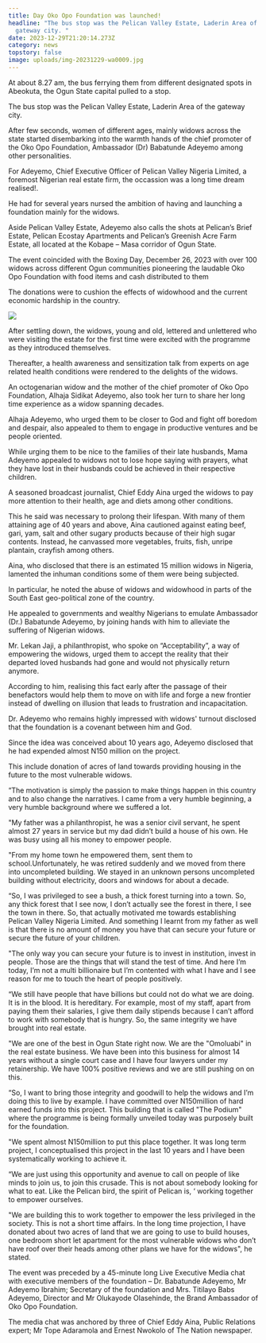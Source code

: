 ```yaml
---
title: Day Oko Opo Foundation was launched!
headline: "The bus stop was the Pelican Valley Estate, Laderin Area of the
  gateway city. "
date: 2023-12-29T21:20:14.273Z
category: news
topstory: false
image: uploads/img-20231229-wa0009.jpg
---
```

At about 8.27 am, the bus ferrying them from different designated spots in Abeokuta, the Ogun State capital pulled to a stop. 



The bus stop was the Pelican Valley Estate, Laderin Area of the gateway city. 



After few seconds, women of different ages, mainly widows across the state started disembarking into the warmth hands of the chief promoter of the Oko Opo Foundation, Ambassador (Dr) Babatunde Adeyemo among other personalities.



For Adeyemo, Chief Executive Officer of Pelican Valley Nigeria Limited, a foremost Nigerian real estate firm, the occassion was a long time dream realised!. 



He had for several years nursed the ambition of having and launching a foundation mainly for the widows.



Aside Pelican Valley Estate, Adeyemo also calls the shots at Pelican’s Brief Estate, Pelican Ecostay Apartments and Pelican’s Greenish Acre Farm Estate,  all located at the Kobape – Masa corridor of Ogun State.



The event coincided with the Boxing Day, December 26, 2023 with over 100 widows across different Ogun communities pioneering the laudable  Oko Opo Foundation with food items and cash distributed to them



The donations were to cushion the effects of widowhood and the current economic hardship in the country.

![](/uploads/img-20231229-wa0008.jpg)



After settling down, the widows, young and old, lettered and unlettered who were visiting the estate for the first time were excited with the programme as they introduced themselves.



Thereafter, a health awareness and sensitization talk from experts on age related health conditions were rendered to the delights of the widows.



An octogenarian widow and the mother of the chief promoter of Oko Opo Foundation, Alhaja Sidikat Adeyemo, also took her turn to share her long time experience as a widow spanning decades.



Alhaja Adeyemo, who urged them to be closer to God and fight off boredom and despair, also appealed to them to  engage in productive ventures and be people oriented.



While urging  them to be nice to the families of their late husbands, Mama Adeyemo appealed to widows not to  lose hope saying with prayers, what they have lost in their husbands could be achieved in their respective children.



A seasoned broadcast journalist, Chief Eddy Aina urged the widows to pay more attention to their health, age and diets among other conditions.



This he said was necessary to prolong their lifespan. With many of them attaining  age of 40 years and above, Aina cautioned against eating beef, gari, yam, salt and other sugary products because of their high sugar contents. Instead, he canvassed more vegetables, fruits, fish, unripe plantain, crayfish among others.



Aina, who disclosed that there is an estimated 15 million widows in Nigeria, lamented the inhuman conditions some of them were being subjected.



In particular, he noted the abuse of widows and widowhood in parts  of the South East geo-political zone of the country.



He appealed to governments and wealthy Nigerians to emulate Ambassador (Dr.) Babatunde Adeyemo, by joining hands with him to alleviate the suffering of Nigerian widows.



Mr. Lekan Jaji, a philanthropist, who spoke on “Acceptability”, a way of empowering the widows, urged them to accept the reality that their departed loved husbands had gone and would not physically return anymore.



According to him, realising this fact early after the passage of their benefactors would help them to move on with life and forge a new frontier instead of dwelling on illusion that leads to frustration and incapacitation.



Dr. Adeyemo who remains highly impressed with widows' turnout  disclosed that the foundation is a covenant between him and God.



Since the idea was conceived about 10 years ago, Adeyemo disclosed that he had expended almost N150 million on the project.



This include donation of acres of land towards providing housing in the future to the most vulnerable widows.



“The motivation is simply the passion to make things happen in this country and to also change the narratives. I came from a very humble beginning, a very humble background where we suffered a lot. 



"My father was a philanthropist, he was a senior civil servant, he spent almost 27 years in service but my dad didn’t build a house of his own. He was busy using all his money to empower people. 



"From my home town he empowered them, sent them to school.Unfortunately, he was retired suddenly and we moved from there into uncompleted building. We stayed in an unknown persons uncompleted building without electricity, doors and windows for about a decade.



“So, I was privileged to see a bush, a thick forest turning into a town. So, any thick forest that I see now, I don’t actually see the forest in there, I see the town in there. So, that actually motivated me towards establishing Pelican Valley Nigeria Limited. And something I learnt from my father as well is that there is no amount of money you have that can secure your future or secure the future of your children.



"The only way you can secure your future is to invest in institution, invest in people. Those are the things that will stand the test of time. And here I’m today, I’m not a multi billionaire but I’m contented with what I have and I see reason for me to touch the heart of people positively.



“We still have people that have billions but could not do what we are doing. It is in the blood. It is hereditary. For example, most of my staff, apart from paying them their salaries, I give them daily stipends because I can’t afford to work with somebody that is hungry. So, the same integrity we have brought into real estate. 



"We are one of the best in Ogun State right now. We are the "Omoluabi" in the real estate business. We have been into this business for almost 14 years without a single court case and I have four lawyers under my retainership. We have 100% positive reviews and we are still pushing on on this.



“So, I want to bring those integrity and goodwill to help the widows and I’m doing this to live by example. I have committed over N150million of hard earned funds into this project. This building that is called "The Podium" where the programme is being formally unveiled today was purposely built for the foundation.



"We spent almost N150million to put this place together. It was long term project, I conceptualised this project in the last 10 years and I have been systematically working to achieve it.



“We are just using this opportunity and avenue to call on people of like minds to join us, to join this crusade. This is not about somebody looking for what to eat. Like the Pelican bird, the spirit of Pelican is, ‘ working together to empower ourselves. 



"We are building this to work together to empower the less privileged in the society. This is not a short time affairs. In the long time projection, I have donated about two acres of land that we are going to use to build houses, one bedroom short let apartment for the most vulnerable widows who don’t have roof over their heads among other plans we have for the widows", he stated.



The event was preceded by a 45-minute long Live Executive Media chat with executive members of the foundation – Dr. Babatunde Adeyemo, Mr Adeyemo Ibrahim; Secretary of the foundation and Mrs. Titilayo Babs Adeyemo, Director and Mr Olukayode Olasehinde, the Brand Ambassador of Oko Opo Foundation.



The media chat was anchored by three of Chief Eddy Aina, Public Relations expert; Mr Tope Adaramola and Ernest Nwokolo of The Nation newspaper.